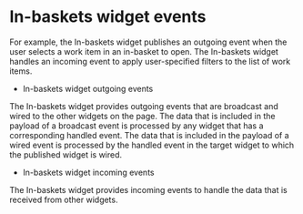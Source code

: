 # In-baskets widget events

For example, the In-baskets widget publishes an outgoing
event when the user selects a work item in an in-basket to open. The
In-baskets widget handles an incoming event to apply user-specified
filters to the list of work items.

- In-baskets widget outgoing events

The In-baskets widget provides outgoing events that are broadcast and wired to the other widgets on the page. The data that is included in the payload of a broadcast event is processed by any widget that has a corresponding handled event. The data that is included in the payload of a wired event is processed by the handled event in the target widget to which the published widget is wired.
- In-baskets widget incoming events

The In-baskets widget provides incoming events to handle the data that is received from other widgets.